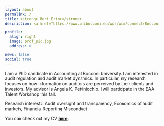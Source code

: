 ```yaml
---
layout: about
permalink: /
title: <strong> Mert Erinc</strong>
description: <a href="https://www.unibocconi.eu/wps/wcm/connect/Bocconi/SitoPubblico_EN/Navigation+Tree/Home/Faculty+and+Research/Departments/Accounting/">Bocconi University, Department of Accounting</a>.

profile:
  align: right
  image: prof_pic.jpg
  address: >

news: false
social: true
---
```


I am a PhD candidate in Accounting at Bocconi University. I am interested in audit regulation and audit market dynamics. In particular, my research focuses on how information on auditors are perceived by their clients and investors. My advisor is Angela K. Pettinicchio. I will participate in the EAA Talent Workshop this fall.

Research interests: Audit oversight and transparency, Economics of audit markets, Financial Reporting Misconduct

You can check out my CV <a href="assets/pdf/cv_mert.pdf"><strong> here</strong></a>.
